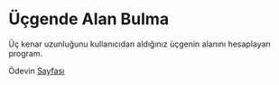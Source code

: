 # Üçgende Alan Bulma

Üç kenar uzunluğunu kullanıcıdan aldığınız üçgenin alanını hesaplayan program.

Ödevin [Sayfası](https://app.patika.dev/courses/backend-bootcamp-hazirlik-programi-3hafta/pratik-hipotenus-bulma)